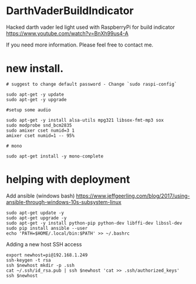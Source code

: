 # DarthVaderBuildIndicator

Hacked darth vader led light used with RaspberryPi for build indicator https://www.youtube.com/watch?v=BnXh99us4-A

If you need more information. Please feel free to contact me.


# new install.
```
# suggest to change default password - Change `sudo raspi-config`

sudo apt-get -y update
sudo apt-get -y upgrade

#setup some audio

sudo apt-get -y install alsa-utils mpg321 libsox-fmt-mp3 sox
sudo modprobe snd_bcm2835
sudo amixer cset numid=3 1
amixer cset numid=1 -- 95%

# mono

sudo apt-get install -y mono-complete

```

# helping with deployment
Add ansible (windows bash)
https://www.jeffgeerling.com/blog/2017/using-ansible-through-windows-10s-subsystem-linux
```
sudo apt-get update -y
sudo apt-get upgrade -y
sudo apt-get -y install python-pip python-dev libffi-dev libssl-dev
sudo pip install ansible --user
echo 'PATH=$HOME/.local/bin:$PATH' >> ~/.bashrc
```

Adding a new host SSH access
```
export newhost=pi@192.168.1.249
ssh-keygen -t rsa
ssh $newhost mkdir -p .ssh
cat ~/.ssh/id_rsa.pub | ssh $newhost 'cat >> .ssh/authorized_keys'
ssh $newhost 
```

